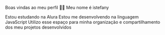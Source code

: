 Boas vindas ao meu perfil 💙💙
Meu nome é istefany 

Estou estudando na Alura
Estou me desenvolvendo na linguagem JavaScript
Utilizo esse espaço para minha organização e compartilhamento dos meu projetos desenvolvidos

